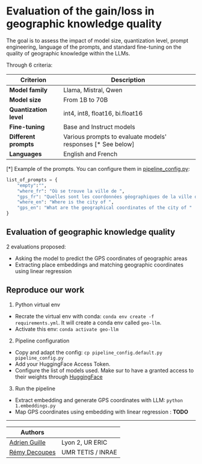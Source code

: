 # Evaluation of the gain/loss in geographic knowledge quality

The goal is to assess the impact of model size, quantization level, prompt engineering, language of the prompts, and standard fine-tuning on the quality of geographic knowledge within the LLMs.

Through 6 criteria:

| **Criterion**             | **Description**                                                  |
|---------------------------|------------------------------------------------------------------|
| **Model family**          | Llama, Mistral, Qwen                                             |
| **Model size**            | From 1B to 70B                                                   |
| **Quantization level**    | int4, int8, float16, bi.float16                                  |
| **Fine-tuning**           | Base and Instruct models                                         |
| **Different prompts**     | Various prompts to evaluate models' responses   [* See below]    |
| **Languages**             | English and French                                               |

[*] Example of the prompts. You can configure them in [pipeline_config.py](https://github.com/AdrienGuille/geo-llm/blob/main/pipeline_config.default.py#L27):

```python
list_of_prompts = {
    "empty":"", 
    "where_fr": "Où se trouve la ville de ", 
    "gps_fr": "Quelles sont les coordonnées géographiques de la ville de ", 
    "where_en": "Where is the city of ", 
    "gps_en": "What are the geographical coordinates of the city of "
}
```

## Evaluation of geographic knowledge quality

2 evaluations proposed:

- Asking the model to predict the GPS coordinates of geographic areas
- Extracting place embeddings and matching geographic coordinates using linear regression

## Reproduce our work

1. Python virtual env

- Recrate the virtual env with conda: `conda env create -f requirements.yml`. It will create a conda env called `geo-llm`.
- Activate this env: `conda activate geo-llm`

2. Pipeline configuration

- Copy and adapt the config: `cp pipeline_config.default.py pipeline_config.py`
- Add your HuggingFace Access Token.
- Configure the list of models used. Make sur to have a granted access to their weights through [HuggingFace](huggingface.co/)

3. Run the pipeline

- Extract embedding and generate GPS coordinates with LLM: `python 1.embeddings.py` 
- Map GPS coordinates using embedding with linear regression : **TODO**

---

| Authors                                            |                         |
|----------------------------------------------------|------------------------------------|
| [Adrien Guille](https://adrienguille.github.io/)   | Lyon 2, UR ERIC                    |
| [Rémy Decoupes](https://remy.decoupes.pages.mia.inra.fr/website/) | UMR TETIS / INRAE   |
